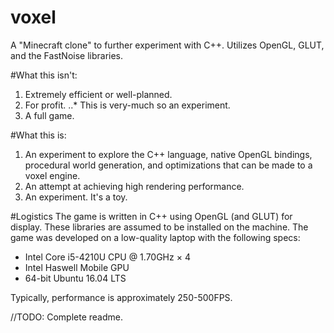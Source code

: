 # voxel
A "Minecraft clone" to further experiment with C++. Utilizes OpenGL, GLUT, and the FastNoise libraries.

#What this isn't:
1. Extremely efficient or well-planned.
2. For profit.
..* This is very-much so an experiment.
3. A full game.

#What this is:
1. An experiment to explore the C++ language, native OpenGL bindings, procedural world generation, and optimizations that can be made to a voxel engine.
2. An attempt at achieving high rendering performance.
3. An experiment. It's a toy.

#Logistics
The game is written in C++ using OpenGL (and GLUT) for display. These libraries are assumed to be installed on the machine. The game was developed on a low-quality laptop with the following specs:
* Intel Core i5-4210U CPU @ 1.70GHz × 4
* Intel Haswell Mobile  GPU
* 64-bit Ubuntu 16.04 LTS

Typically, performance is approximately 250-500FPS. 

//TODO: Complete readme.

